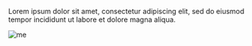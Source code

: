 Lorem ipsum dolor sit amet, consectetur adipiscing elit, sed do eiusmod tempor incididunt ut labore et dolore magna aliqua.

![me](https://github.com/user-attachments/assets/60436fc8-1f4c-4970-8cb2-ec8e5cd8811a)


